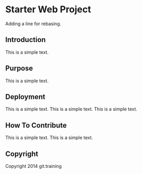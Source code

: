 # Starter Web Project

Adding a line for rebasing.

## Introduction

This is a simple text.

## Purpose

This is a simple text.

## Deployment

This is a simple text. This is a simple text. This is a simple text.

## How To Contribute
This is a simple text. This is a simple text.

## Copyright

Copyright 2014 git.training

